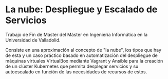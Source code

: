 # La nube: Despliegue y Escalado de Servicios
Trabajo de Fin de Máster del Máster en Ingeniería Informática en la Universidad de Valladolid.

Consiste en una aproximación al concepto de "la nube", los tipos que hay de esta y un caso práctico basado en automatización del despliegue de máquinas virtuales VirtualBox mediante Vagrant y Ansible para la creación de un clúster Kubernetes que permita desplegar servicios y su autoescalado en función de las necesidades de recursos de estos.
